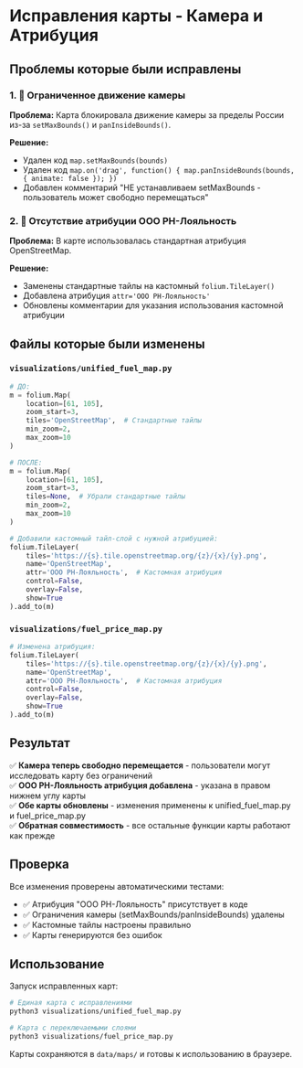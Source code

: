 # Исправления карты - Камера и Атрибуция

## Проблемы которые были исправлены

### 1. 🚫 Ограниченное движение камеры
**Проблема:** Карта блокировала движение камеры за пределы России из-за `setMaxBounds()` и `panInsideBounds()`.

**Решение:** 
- Удален код `map.setMaxBounds(bounds)`
- Удален код `map.on('drag', function() { map.panInsideBounds(bounds, { animate: false }); })`
- Добавлен комментарий "НЕ устанавливаем setMaxBounds - пользователь может свободно перемещаться"

### 2. 🏢 Отсутствие атрибуции ООО РН-Лояльность
**Проблема:** В карте использовалась стандартная атрибуция OpenStreetMap.

**Решение:**
- Заменены стандартные тайлы на кастомный `folium.TileLayer()`
- Добавлена атрибуция `attr='ООО РН-Лояльность'`
- Обновлены комментарии для указания использования кастомной атрибуции

## Файлы которые были изменены

### `visualizations/unified_fuel_map.py`
```python
# ДО:
m = folium.Map(
    location=[61, 105], 
    zoom_start=3, 
    tiles='OpenStreetMap',  # Стандартные тайлы
    min_zoom=2,
    max_zoom=10
)

# ПОСЛЕ:
m = folium.Map(
    location=[61, 105], 
    zoom_start=3, 
    tiles=None,  # Убрали стандартные тайлы
    min_zoom=2,
    max_zoom=10
)

# Добавили кастомный тайл-слой с нужной атрибуцией:
folium.TileLayer(
    tiles='https://{s}.tile.openstreetmap.org/{z}/{x}/{y}.png',
    name='OpenStreetMap',
    attr='ООО РН-Лояльность',  # Кастомная атрибуция
    control=False,
    overlay=False,
    show=True
).add_to(m)
```

### `visualizations/fuel_price_map.py`
```python
# Изменена атрибуция:
folium.TileLayer(
    tiles='https://{s}.tile.openstreetmap.org/{z}/{x}/{y}.png',
    name='OpenStreetMap',
    attr='ООО РН-Лояльность',  # Кастомная атрибуция
    control=False,
    overlay=False,
    show=True
).add_to(m)
```

## Результат

✅ **Камера теперь свободно перемещается** - пользователи могут исследовать карту без ограничений  
✅ **ООО РН-Лояльность атрибуция добавлена** - указана в правом нижнем углу карты  
✅ **Обе карты обновлены** - изменения применены к unified_fuel_map.py и fuel_price_map.py  
✅ **Обратная совместимость** - все остальные функции карты работают как прежде  

## Проверка

Все изменения проверены автоматическими тестами:
- ✅ Атрибуция "ООО РН-Лояльность" присутствует в коде
- ✅ Ограничения камеры (setMaxBounds/panInsideBounds) удалены
- ✅ Кастомные тайлы настроены правильно
- ✅ Карты генерируются без ошибок

## Использование

Запуск исправленных карт:
```bash
# Единая карта с исправлениями
python3 visualizations/unified_fuel_map.py

# Карта с переключаемыми слоями
python3 visualizations/fuel_price_map.py
```

Карты сохраняются в `data/maps/` и готовы к использованию в браузере.